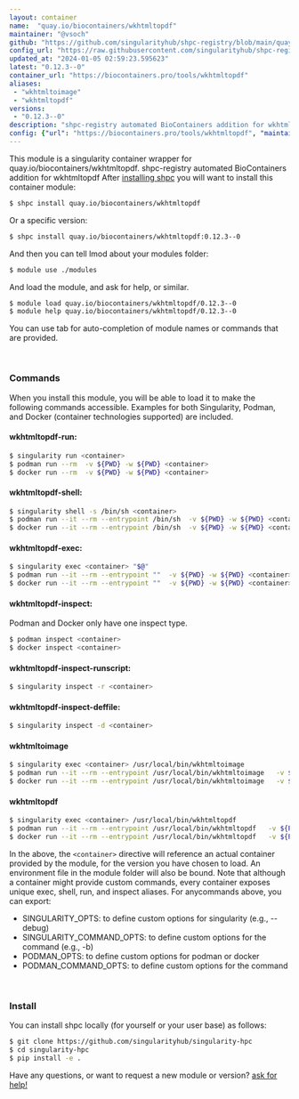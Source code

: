 ```yaml
---
layout: container
name:  "quay.io/biocontainers/wkhtmltopdf"
maintainer: "@vsoch"
github: "https://github.com/singularityhub/shpc-registry/blob/main/quay.io/biocontainers/wkhtmltopdf/container.yaml"
config_url: "https://raw.githubusercontent.com/singularityhub/shpc-registry/main/quay.io/biocontainers/wkhtmltopdf/container.yaml"
updated_at: "2024-01-05 02:59:23.595623"
latest: "0.12.3--0"
container_url: "https://biocontainers.pro/tools/wkhtmltopdf"
aliases:
 - "wkhtmltoimage"
 - "wkhtmltopdf"
versions:
 - "0.12.3--0"
description: "shpc-registry automated BioContainers addition for wkhtmltopdf"
config: {"url": "https://biocontainers.pro/tools/wkhtmltopdf", "maintainer": "@vsoch", "description": "shpc-registry automated BioContainers addition for wkhtmltopdf", "latest": {"0.12.3--0": "sha256:f61cd4881d7bead97fc674f7a11b653b7066add46598c8e7fc446f81d95daebd"}, "tags": {"0.12.3--0": "sha256:f61cd4881d7bead97fc674f7a11b653b7066add46598c8e7fc446f81d95daebd"}, "docker": "quay.io/biocontainers/wkhtmltopdf", "aliases": {"wkhtmltoimage": "/usr/local/bin/wkhtmltoimage", "wkhtmltopdf": "/usr/local/bin/wkhtmltopdf"}}
---
```


This module is a singularity container wrapper for quay.io/biocontainers/wkhtmltopdf.
shpc-registry automated BioContainers addition for wkhtmltopdf
After [installing shpc](#install) you will want to install this container module:


```bash
$ shpc install quay.io/biocontainers/wkhtmltopdf
```

Or a specific version:

```bash
$ shpc install quay.io/biocontainers/wkhtmltopdf:0.12.3--0
```

And then you can tell lmod about your modules folder:

```bash
$ module use ./modules
```

And load the module, and ask for help, or similar.

```bash
$ module load quay.io/biocontainers/wkhtmltopdf/0.12.3--0
$ module help quay.io/biocontainers/wkhtmltopdf/0.12.3--0
```

You can use tab for auto-completion of module names or commands that are provided.

<br>

### Commands

When you install this module, you will be able to load it to make the following commands accessible.
Examples for both Singularity, Podman, and Docker (container technologies supported) are included.

#### wkhtmltopdf-run:

```bash
$ singularity run <container>
$ podman run --rm  -v ${PWD} -w ${PWD} <container>
$ docker run --rm  -v ${PWD} -w ${PWD} <container>
```

#### wkhtmltopdf-shell:

```bash
$ singularity shell -s /bin/sh <container>
$ podman run --it --rm --entrypoint /bin/sh  -v ${PWD} -w ${PWD} <container>
$ docker run --it --rm --entrypoint /bin/sh  -v ${PWD} -w ${PWD} <container>
```

#### wkhtmltopdf-exec:

```bash
$ singularity exec <container> "$@"
$ podman run --it --rm --entrypoint ""  -v ${PWD} -w ${PWD} <container> "$@"
$ docker run --it --rm --entrypoint ""  -v ${PWD} -w ${PWD} <container> "$@"
```

#### wkhtmltopdf-inspect:

Podman and Docker only have one inspect type.

```bash
$ podman inspect <container>
$ docker inspect <container>
```

#### wkhtmltopdf-inspect-runscript:

```bash
$ singularity inspect -r <container>
```

#### wkhtmltopdf-inspect-deffile:

```bash
$ singularity inspect -d <container>
```


#### wkhtmltoimage

```bash
$ singularity exec <container> /usr/local/bin/wkhtmltoimage
$ podman run --it --rm --entrypoint /usr/local/bin/wkhtmltoimage   -v ${PWD} -w ${PWD} <container> -c " $@"
$ docker run --it --rm --entrypoint /usr/local/bin/wkhtmltoimage   -v ${PWD} -w ${PWD} <container> -c " $@"
```


#### wkhtmltopdf

```bash
$ singularity exec <container> /usr/local/bin/wkhtmltopdf
$ podman run --it --rm --entrypoint /usr/local/bin/wkhtmltopdf   -v ${PWD} -w ${PWD} <container> -c " $@"
$ docker run --it --rm --entrypoint /usr/local/bin/wkhtmltopdf   -v ${PWD} -w ${PWD} <container> -c " $@"
```



In the above, the `<container>` directive will reference an actual container provided
by the module, for the version you have chosen to load. An environment file in the
module folder will also be bound. Note that although a container
might provide custom commands, every container exposes unique exec, shell, run, and
inspect aliases. For anycommands above, you can export:

 - SINGULARITY_OPTS: to define custom options for singularity (e.g., --debug)
 - SINGULARITY_COMMAND_OPTS: to define custom options for the command (e.g., -b)
 - PODMAN_OPTS: to define custom options for podman or docker
 - PODMAN_COMMAND_OPTS: to define custom options for the command

<br>

### Install

You can install shpc locally (for yourself or your user base) as follows:

```bash
$ git clone https://github.com/singularityhub/singularity-hpc
$ cd singularity-hpc
$ pip install -e .
```

Have any questions, or want to request a new module or version? [ask for help!](https://github.com/singularityhub/singularity-hpc/issues)